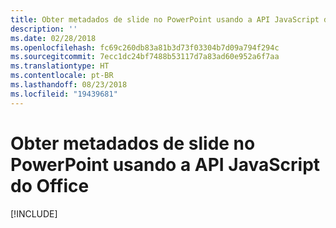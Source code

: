 ```yaml
---
title: Obter metadados de slide no PowerPoint usando a API JavaScript do Office
description: ''
ms.date: 02/28/2018
ms.openlocfilehash: fc69c260db83a81b3d73f03304b7d09a794f294c
ms.sourcegitcommit: 7ecc1dc24bf7488b53117d7a83ad60e952a6f7aa
ms.translationtype: HT
ms.contentlocale: pt-BR
ms.lasthandoff: 08/23/2018
ms.locfileid: "19439681"
---
```

# <a name="get-slide-metadata-in-powerpoint-using-the-office-javascript-api"></a>Obter metadados de slide no PowerPoint usando a API JavaScript do Office

[!INCLUDE[](../includes/powerpoint-tutorial-get-slide-metadata.md)]